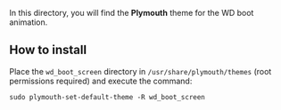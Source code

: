In this directory, you will find the **Plymouth** theme for the WD boot animation.

## How to install
Place the `wd_boot_screen` directory in `/usr/share/plymouth/themes` (root permissions required) and execute the command:
```shell
sudo plymouth-set-default-theme -R wd_boot_screen
```
